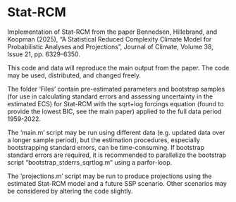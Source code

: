 # Stat-RCM
Implementation of Stat-RCM from the paper Bennedsen, Hillebrand, and Koopman (2025), “A Statistical Reduced Complexity Climate Model for Probabilistic Analyses and Projections”, Journal of Climate, Volume 38, Issue 21, pp. 6329-6350.

This code and data will reproduce the main output from the paper. The code may be used, distributed, and changed freely.

The folder ‘Files’ contain pre-estimated parameters and bootstrap samples (for use in calculating standard errors and assessing uncertainty in the estimated ECS) for Stat-RCM with the sqrt+log forcings equation (found to provide the lowest BIC, see the main paper) applied to the full data period 1959-2022.

The ‘main.m’ script may be run using different data (e.g. updated data over a longer sample period), but the estimation procedures, especially bootstrapping standard errors, can be time-consuming. If bootstrap standard errors are required, it is recommended to parallelize the bootstrap script “bootstrap_stderrs_sqrtlog.m” using a parfor-loop.

The ‘projections.m’ script may be run to produce projections using the estimated Stat-RCM model and a future SSP scenario. Other scenarios may be considered by altering the code slightly.
